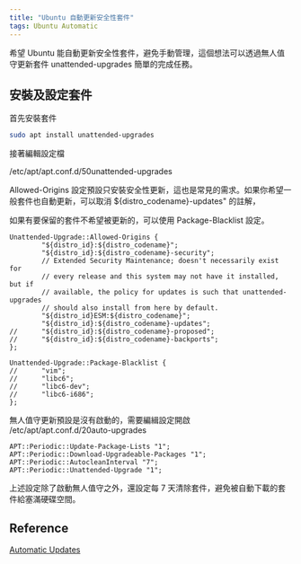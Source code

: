 ```yaml
---
title: "Ubuntu 自動更新安全性套件"
tags: Ubuntu Automatic
---
```


希望 Ubuntu 能自動更新安全性套件，避免手動管理，這個想法可以透過無人值守更新套件 unattended-upgrades 簡單的完成任務。

## 安裝及設定套件
首先安裝套件
```bash
sudo apt install unattended-upgrades
```

接著編輯設定檔

/etc/apt/apt.conf.d/50unattended-upgrades

Allowed-Origins 設定預設只安裝安全性更新，這也是常見的需求。如果你希望一般套件也自動更新，可以取消 ${distro_codename}-updates" 的註解，

如果有要保留的套件不希望被更新的，可以使用 Package-Blacklist 設定。
```
Unattended-Upgrade::Allowed-Origins {
        "${distro_id}:${distro_codename}";
        "${distro_id}:${distro_codename}-security";
        // Extended Security Maintenance; doesn't necessarily exist for
        // every release and this system may not have it installed, but if
        // available, the policy for updates is such that unattended-upgrades
        // should also install from here by default.
        "${distro_id}ESM:${distro_codename}";
        "${distro_id}:${distro_codename}-updates";
//      "${distro_id}:${distro_codename}-proposed";
//      "${distro_id}:${distro_codename}-backports";
};

Unattended-Upgrade::Package-Blacklist {
//      "vim";
//      "libc6";
//      "libc6-dev";
//      "libc6-i686";
};
```

無人值守更新預設是沒有啟動的，需要編緝設定開啟
/etc/apt/apt.conf.d/20auto-upgrades
```
APT::Periodic::Update-Package-Lists "1";
APT::Periodic::Download-Upgradeable-Packages "1";
APT::Periodic::AutocleanInterval "7";
APT::Periodic::Unattended-Upgrade "1";
```
上述設定除了啟動無人值守之外，還設定每 7 天清除套件，避免被自動下載的套件給塞滿硬碟空間。

## Reference
[Automatic Updates](https://help.ubuntu.com/lts/serverguide/automatic-updates.html)